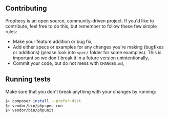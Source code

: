Contributing
------------

Prophecy is an open source, community-driven project. If you'd like to contribute,
feel free to do this, but remember to follow these few simple rules:

- Make your feature addition or bug fix,
- Add either specs or examples for any changes you're making (bugfixes or additions)
  (please look into `spec/` folder for some examples). This is important so we don't break
  it in a future version unintentionally,
- Commit your code, but do not mess with `CHANGES.md`,

Running tests
-------------

Make sure that you don't break anything with your changes by running:

```bash
$> composer install --prefer-dist
$> vendor/bin/phpspec run
$> vendor/bin/phpunit
```
